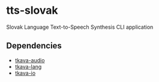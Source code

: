 # tts-slovak
Slovak Language Text-to-Speech Synthesis CLI application

Dependencies
------------
- [tkava-audio](https://github.com/to-kra/tkava-audio)
- [tkava-lang](https://github.com/to-kra/tkava-lang)
- [tkava-io](https://github.com/to-kra/tkava-io)

